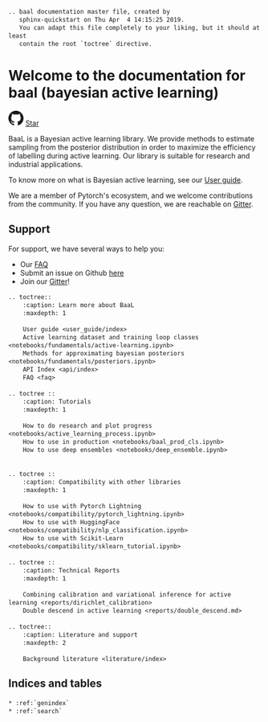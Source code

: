 ```eval_rst
.. baal documentation master file, created by
   sphinx-quickstart on Thu Apr  4 14:15:25 2019.
   You can adapt this file completely to your liking, but it should at least
   contain the root `toctree` directive.
```

# Welcome to the documentation for baal (**ba**yesian **a**ctive **l**earning)

<a href="https://github.com/ElementAI/baal">
<img src="_static/images/GitHub-Mark-64px.png" style="width:30px;height:30px;" /></a> <!-- Place this tag where you want the button to render. -->
<a class="github-button" href="https://github.com/ElementAI/baal" data-size="large" data-show-count="true" aria-label="Star ElementAI/baal on GitHub">Star</a>

BaaL is a Bayesian active learning library.
We provide methods to estimate sampling from the posterior distribution
in order to maximize the efficiency of labelling during active learning. Our library is suitable for research and industrial applications.

To know more on what is Bayesian active learning, see our [User guide](user_guide/index.md).

We are a member of Pytorch's ecosystem, and we welcome contributions from the community.
If you have any question, we are reachable on [Gitter](https://gitter.im/eai-baal/community#).

## Support

For support, we have several ways to help you:

* Our [FAQ](faq.md)
* Submit an issue on Github [here](https://github.com/ElementAI/baal/issues/new/choose)
* Join our [Gitter](https://gitter.im/eai-baal/community#)!

```eval_rst
.. toctree::
    :caption: Learn more about BaaL
    :maxdepth: 1

    User guide <user_guide/index>
    Active learning dataset and training loop classes <notebooks/fundamentals/active-learning.ipynb>
    Methods for approximating bayesian posteriors <notebooks/fundamentals/posteriors.ipynb>
    API Index <api/index>
    FAQ <faq>

.. toctree ::
    :caption: Tutorials
    :maxdepth: 1
    
    How to do research and plot progress <notebooks/active_learning_process.ipynb>
    How to use in production <notebooks/baal_prod_cls.ipynb>
    How to use deep ensembles <notebooks/deep_ensemble.ipynb>
    
    
.. toctree ::
    :caption: Compatibility with other libraries
    :maxdepth: 1
    
    How to use with Pytorch Lightning <notebooks/compatibility/pytorch_lightning.ipynb>
    How to use with HuggingFace <notebooks/compatibility/nlp_classification.ipynb>
    How to use with Scikit-Learn <notebooks/compatibility/sklearn_tutorial.ipynb>
    
.. toctree ::
    :caption: Technical Reports
    :maxdepth: 1
    
    Combining calibration and variational inference for active learning <reports/dirichlet_calibration>
    Double descend in active learning <reports/double_descend.md>

.. toctree::
    :caption: Literature and support
    :maxdepth: 2

    Background literature <literature/index>
```
   
## Indices and tables

```eval_rst
* :ref:`genindex`
* :ref:`search`
```
